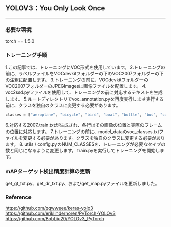 ## YOLOV3：You Only Look Once
---

### 必要な環境
torch == 1.5.0


### トレーニング手順
1.この記事では、トレーニングにVOC形式を使用しています。
2.トレーニングの前に、ラベルファイルをVOCdevkitフォルダーの下のVOC2007フォルダーの下の注釈に配置します。
3.トレーニングの前に、VOCdevkitフォルダーのVOC2007フォルダーのJPEGImagesに画像ファイルを配置します。
4. voc2ssd.pyファイルを使用して、トレーニングの前に対応するテキストを生成します。
5.ルートディレクトリでvoc_annotation.pyを再度実行します実行する前に、クラスを独自のクラスに変更する必要があります。

```python
classes = ["aeroplane", "bicycle", "bird", "boat", "bottle", "bus", "car", "cat", "chair", "cow", "diningtable", "dog", "horse", "motorbike", "person", "pottedplant", "sheep", "sofa", "train", "tvmonitor"]
```
6.対応する2007_train.txtが生成され、各行はその画像の位置と実際のフレームの位置に対応します。
7.トレーニングの前に、model_dataのvoc_classes.txtファイルを変更する必要があります。クラスを独自のクラスに変更する必要があります。
8. utils / config.pyのNUM_CLASSESを、トレーニングが必要なタイプの数と同じになるように変更します。 train.pyを実行してトレーニングを開始します。

### mAPターゲット検出精度計算の更新
get_gt_txt.py、get_dr_txt.py、およびget_map.pyファイルを更新しました。

### Reference
https://github.com/qqwweee/keras-yolo3  
https://github.com/eriklindernoren/PyTorch-YOLOv3   
https://github.com/BobLiu20/YOLOv3_PyTorch
